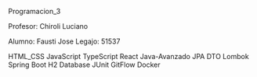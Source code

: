 Programacion_3

Profesor: Chiroli Luciano 

Alumno: Fausti Jose
Legajo: 51537

HTML_CSS
JavaScript
TypeScript
React
Java-Avanzado
JPA
DTO
Lombok
Spring Boot
H2 Database
JUnit
GitFlow
Docker

